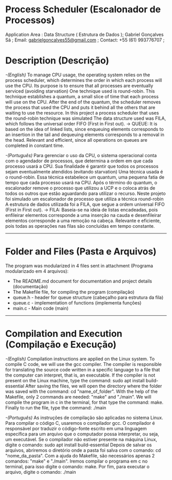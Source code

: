 # Process Scheduler (Escalonador de Processos)

Application Area : Data Structure ( Estrutura de Dados ); 
Gabriel Gonçalves Sá ;
Email: gabrielgoncalves55@gmail.com ; 
Contact: +55 (61) 993776707 ;

# Description (Descrição) 

_-(English)_
To manage CPU usage, the operating system relies on the process scheduler, which determines the order in which each process will use the CPU. Its purpose is to ensure that all processes are eventually serviced (avoiding starvation)
One technique used is round-robin. This technique establishes a quantum, a small slice of time that each process will use on the CPU. After the end of the quantum, the scheduler removes the process that used the CPU and puts it behind all the others that are waiting to use the resource. In this project a process scheduler that uses the round-robin technique was simulated
The data structure used was FILA, which follows the universal order FIFO (First in First out).
-> QUEUE:
  It is based on the idea of linked lists, since enqueuing elements corresponds to an insertion in the tail and dequeuing elements corresponds to a removal in the head.
  Relevant and efficient, since all operations on queues are completed in constant time.
  
_-(Português)_
Para gerenciar o uso da CPU, o sistema operacional conta com o agendador de processos, que determina a ordem em que cada processo usará a CPU. Sua finalidade é garantir que todos os processos sejam eventualmente atendidos (evitando starvation)
Uma técnica usada é o round-robin. Essa técnica estabelece um quantum, uma pequena fatia de tempo que cada processo usará na CPU. Após o término do quantum, o escalonador remove o processo que utilizou a UCP e o coloca atrás de todos os outros que estão aguardando para utilizar o recurso. Neste projeto foi simulado um escalonador de processo que utiliza a técnica round-robin
A estrutura de dados utilizada foi a FILA, que segue a ordem universal FIFO (First in First out).
-> FILA:
   Baseia-se na ideia de listas encadeadas, pois enfileirar elementos corresponde a uma inserção na cauda e desenfileirar elementos corresponde a uma remoção na cabeça.
   Relevante e eficiente, pois todas as operações nas filas são concluídas em tempo constante.
 ******************************************************************************************** 
 
# Folder and Files (Pasta e Arquivos)
The program was modularized in 4 files sent in attachment (Programa modularizado em 4 arquivos):
- The README.md document for documentation and project details (documentação)
- The Makefile file, for compiling the program (compilação)
- queue.h - header for queue structure (cabeçalho para estrutura da fila)
- queue.c - implementation of functions (implementa funções)
- main.c - Main code (main)

************************************************************* 
# Compilation and Execution (Compilação e Execução)
_-(English)_
Compilation instructions are applied on the Linux system.
To compile C code, we will use the gcc compiler. The compiler is responsible for translating the source code written in a specific language to a file that the computer can interpret, that is, an executable.
If the compiler is not present on the Linux machine, type the command:
sudo apt install build-essential
After saving the files, we will open the directory where the folder was saved with the command: cd "name_of_folder".
With the help of the Makefile, only 2 commands are needed: "make" and "./main". We will compile the program in c in the terminal, for that type the command: make. Finally to run the file, type the command: ./main

_-(Português)_
As instruções de compilação são aplicadas no sistema Linux.
Para compilar o código C, usaremos o compilador gcc. O compilador é responsável por traduzir o código-fonte escrito em uma linguagem específica para um arquivo que o computador possa interpretar, ou seja, um executável.
Se o compilador não estiver presente na máquina Linux, digite o comando:
sudo apt install build-essential
Depois de salvar os arquivos, abriremos o diretório onde a pasta foi salva com o comando: cd "nome_da_pasta".
Com a ajuda do Makefile, são necessários apenas 2 comandos: "make" e "./main". Iremos compilar o programa em c no terminal, para isso digite o comando: make. Por fim, para executar o arquivo, digite o comando: ./main
